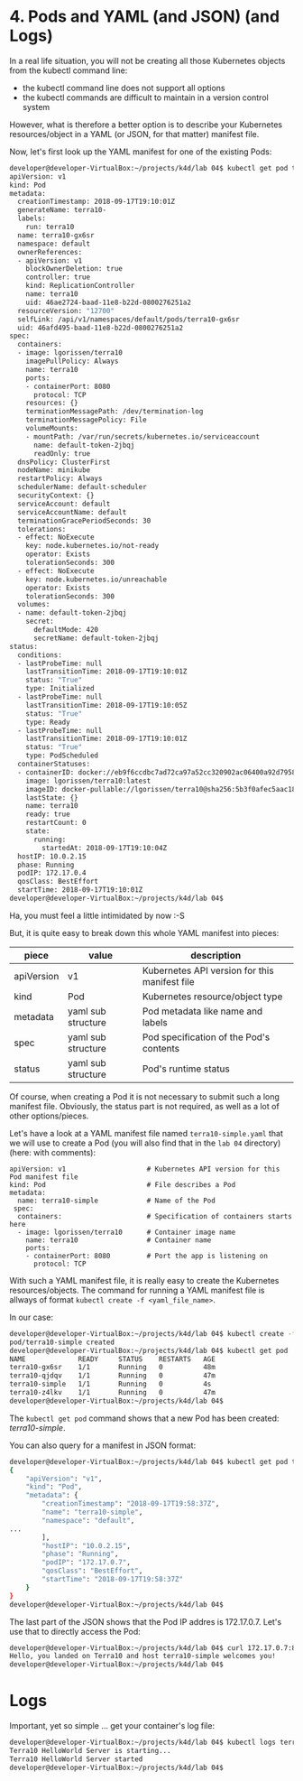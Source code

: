 # 4. Pods and YAML (and JSON) (and Logs)

In a real life situation, you will not be creating all those Kubernetes objects from the kubectl command line:
- the kubectl command line does not support all options
- the kubectl commands are difficult to maintain in a version control system

However, what is therefore a better option is to describe your Kubernetes resources/object in a YAML (or JSON, for that matter) manifest file. 

Now, let's first look up the YAML manifest for one of the existing Pods:
```bash
developer@developer-VirtualBox:~/projects/k4d/lab 04$ kubectl get pod terra10-gx6sr -o yaml
apiVersion: v1
kind: Pod
metadata:
  creationTimestamp: 2018-09-17T19:10:01Z
  generateName: terra10-
  labels:
    run: terra10
  name: terra10-gx6sr
  namespace: default
  ownerReferences:
  - apiVersion: v1
    blockOwnerDeletion: true
    controller: true
    kind: ReplicationController
    name: terra10
    uid: 46ae2724-baad-11e8-b22d-0800276251a2
  resourceVersion: "12700"
  selfLink: /api/v1/namespaces/default/pods/terra10-gx6sr
  uid: 46afd495-baad-11e8-b22d-0800276251a2
spec:
  containers:
  - image: lgorissen/terra10
    imagePullPolicy: Always
    name: terra10
    ports:
    - containerPort: 8080
      protocol: TCP
    resources: {}
    terminationMessagePath: /dev/termination-log
    terminationMessagePolicy: File
    volumeMounts:
    - mountPath: /var/run/secrets/kubernetes.io/serviceaccount
      name: default-token-2jbqj
      readOnly: true
  dnsPolicy: ClusterFirst
  nodeName: minikube
  restartPolicy: Always
  schedulerName: default-scheduler
  securityContext: {}
  serviceAccount: default
  serviceAccountName: default
  terminationGracePeriodSeconds: 30
  tolerations:
  - effect: NoExecute
    key: node.kubernetes.io/not-ready
    operator: Exists
    tolerationSeconds: 300
  - effect: NoExecute
    key: node.kubernetes.io/unreachable
    operator: Exists
    tolerationSeconds: 300
  volumes:
  - name: default-token-2jbqj
    secret:
      defaultMode: 420
      secretName: default-token-2jbqj
status:
  conditions:
  - lastProbeTime: null
    lastTransitionTime: 2018-09-17T19:10:01Z
    status: "True"
    type: Initialized
  - lastProbeTime: null
    lastTransitionTime: 2018-09-17T19:10:05Z
    status: "True"
    type: Ready
  - lastProbeTime: null
    lastTransitionTime: 2018-09-17T19:10:01Z
    status: "True"
    type: PodScheduled
  containerStatuses:
  - containerID: docker://eb9f6ccdbc7ad72ca97a52cc320902ac06400a92d7958f38b979ce78cf9bc07b
    image: lgorissen/terra10:latest
    imageID: docker-pullable://lgorissen/terra10@sha256:5b3f0afec5aac18c25749370f4ced0133b43041390cf0891a308d2261df97e7b
    lastState: {}
    name: terra10
    ready: true
    restartCount: 0
    state:
      running:
        startedAt: 2018-09-17T19:10:04Z
  hostIP: 10.0.2.15
  phase: Running
  podIP: 172.17.0.4
  qosClass: BestEffort
  startTime: 2018-09-17T19:10:01Z
developer@developer-VirtualBox:~/projects/k4d/lab 04$ 
```
Ha, you must feel a little intimidated by now :-S

But, it is quite easy to break down this whole YAML manifest into pieces:

| piece      | value              | description |
|------------|--------------------|------|
| apiVersion | v1                 | Kubernetes API version for this manifest file   |
| kind       | Pod                | Kubernetes resource/object type   |
| metadata   | yaml sub structure | Pod metadata like name and labels |
| spec       | yaml sub structure | Pod specification of the Pod's contents |
| status     | yaml sub structure | Pod's runtime status |

Of course, when creating a Pod it is not necessary to submit such a long manifest file. Obviously, the status part is not required, as well as a lot of other options/pieces.

Let's have a look at a YAML manifest file named `terra10-simple.yaml` that we will use to create a Pod (you will also find that in the `lab 04` directory) (here: with comments):
```
apiVersion: v1                    # Kubernetes API version for this Pod manifest file
kind: Pod                         # File describes a Pod
metadata:
  name: terra10-simple            # Name of the Pod
 spec:
  containers:                     # Specification of containers starts here
  - image: lgorissen/terra10      # Container image name
    name: terra10                 # Container name
    ports:
    - containerPort: 8080         # Port the app is listening on
      protocol: TCP
```

With such a YAML manifest file, it is really easy to create the Kubernetes resources/objects. The command for running a YAML manifest file is allways of format `kubectl create -f <yaml_file_name>`. 

In our case:
```bash
developer@developer-VirtualBox:~/projects/k4d/lab 04$ kubectl create -f terra10-simple.yaml 
pod/terra10-simple created
developer@developer-VirtualBox:~/projects/k4d/lab 04$ kubectl get pod
NAME             READY     STATUS    RESTARTS   AGE
terra10-gx6sr    1/1       Running   0          48m
terra10-qjdqv    1/1       Running   0          47m
terra10-simple   1/1       Running   0          4s
terra10-z4lkv    1/1       Running   0          47m
developer@developer-VirtualBox:~/projects/k4d/lab 04$
```
The `kubectl get pod` command shows that a new Pod has been created: *terra10-simple*.

You can also query for a manifest in JSON format:
```bash
developer@developer-VirtualBox:~/projects/k4d/lab 04$ kubectl get pod terra10-simple -o json
{
    "apiVersion": "v1",
    "kind": "Pod",
    "metadata": {
        "creationTimestamp": "2018-09-17T19:58:37Z",
        "name": "terra10-simple",
        "namespace": "default",
...
        ],
        "hostIP": "10.0.2.15",
        "phase": "Running",
        "podIP": "172.17.0.7",
        "qosClass": "BestEffort",
        "startTime": "2018-09-17T19:58:37Z"
    }
}
developer@developer-VirtualBox:~/projects/k4d/lab 04$
```

The last part of the JSON shows that the Pod IP addres is 172.17.0.7. Let's use that to directly access the Pod:
```bash
developer@developer-VirtualBox:~/projects/k4d/lab 04$ curl 172.17.0.7:8080
Hello, you landed on Terra10 and host terra10-simple welcomes you!
developer@developer-VirtualBox:~/projects/k4d/lab 04$ 
```

# Logs
Important, yet so simple ... get your container's log file:
```bash
developer@developer-VirtualBox:~/projects/k4d/lab 04$ kubectl logs terra10-simple 
Terra10 HelloWorld Server is starting...
Terra10 HelloWorld Server started
developer@developer-VirtualBox:~/projects/k4d/lab 04$
```
